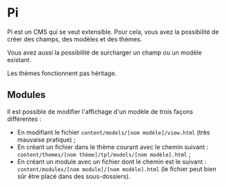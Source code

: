 # Pi

Pi est un CMS qui se veut extensible. Pour cela, vous avez la possibilité de
créer des champs, des modèles et des thèmes.

Vous avez aussi la possibilité de surcharger un champ ou un modèle existant.

Les thèmes fonctionnent pas héritage.

## Modules

Il est possible de modifier l'affichage d'un modèle de trois façons
différentes :

- En modifiant le fichier `content/models/[nom modèle]/view.html` (très mauvaise
  pratique) ;
- En créant un fichier dans le thème courant avec le chemin suivant :
  `content/themes/[nom thème]/tpl/models/[nom modèle].html` ;
- En créant un module avec un fichier dont le chemin est le
  suivant : `content/modules/[nom module]/[nom modèle].html` (le fichier peut
  bien sûr être placé dans des sous-dossiers).
